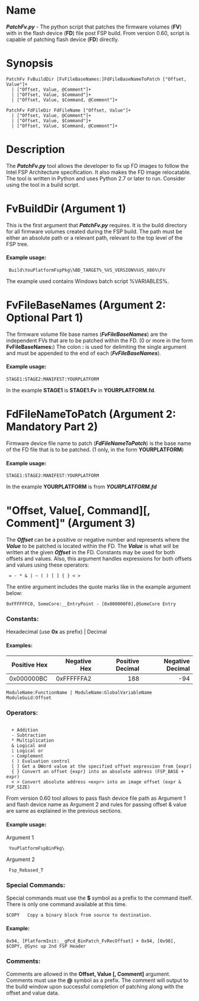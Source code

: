 # Name
**_PatchFv.py_** - The python script that patches the firmware volumes (**FV**)
with in the flash device (**FD**) file post FSP build.
From version 0.60, script is capable of patching flash device (**FD**) directly.

# Synopsis

```
PatchFv FvBuildDir [FvFileBaseNames:]FdFileBaseNameToPatch ["Offset, Value"]+
  | ["Offset, Value, @Comment"]+
  | ["Offset, Value, $Command"]+
  | ["Offset, Value, $Command, @Comment"]+
```
```
PatchFv FdFileDir FdFileName ["Offset, Value"]+
  | ["Offset, Value, @Comment"]+
  | ["Offset, Value, $Command"]+
  | ["Offset, Value, $Command, @Comment"]+
```

# Description
The **_PatchFv.py_** tool allows the developer to fix up FD images to follow the
Intel FSP Architecture specification.  It also makes the FD image relocatable.
The tool is written in Python and uses Python 2.7 or later to run.
Consider using the tool in a build script.

# FvBuildDir (Argument 1)
This is the first argument that **_PatchFv.py_** requires.  It is the build
directory for all firmware volumes created during the FSP build. The path must
be either an absolute path or a relevant path, relevant to the top level of the
FSP tree.

#### Example usage:
```
 Build\YouPlatformFspPkg\%BD_TARGET%_%VS_VERSION%%VS_X86%\FV
```

The example used contains Windows batch script %VARIABLES%.

# FvFileBaseNames (Argument 2: Optional Part 1)
The firmware volume file base names (**_FvFileBaseNames_**) are the independent
FVs that are to be patched within the FD. (0 or more in the form
**FvFileBaseNames:**) The colon **:** is used for delimiting the single
argument and must be appended to the end of each (**_FvFileBaseNames_**).

#### Example usage:
```
STAGE1:STAGE2:MANIFEST:YOURPLATFORM
```

In the example **STAGE1** is **STAGE1.Fv** in **YOURPLATFORM.fd**.

# FdFileNameToPatch (Argument 2: Mandatory Part 2)

Firmware device file name to patch (**_FdFileNameToPatch_**) is the base name of
the FD file that is to be patched. (1 only, in the form **YOURPLATFORM**)

#### Example usage:
```
STAGE1:STAGE2:MANIFEST:YOURPLATFORM
```

In the example **YOURPLATFORM** is from **_YOURPLATFORM.fd_**

# "Offset, Value[, Command][, Comment]" (Argument 3)
The **_Offset_** can be a positive or negative number and represents where the
**_Value_** to be patched is located within the FD. The **_Value_** is what
will be written at the given **_Offset_** in the FD. Constants may be used for
both offsets and values.  Also, this argument handles expressions for both
offsets and values using these operators:

```
 = - * & | ~ ( ) [ ] { } < >
```

The entire argument includes the quote marks like in the example argument below:

```
0xFFFFFFC0, SomeCore:__EntryPoint - [0x000000F0],@SomeCore Entry
```

### Constants:
 Hexadecimal (use **0x** as prefix) | Decimal

#### Examples:

| **Positive Hex** | **Negative Hex** | **Positive Decimal** | **Negative Decimal** |
| ---------------: | ---------------: | -------------------: | -------------------: |
| 0x000000BC       | 0xFFFFFFA2       | 188                  | -94                  |

```
ModuleName:FunctionName | ModuleName:GlobalVariableName
ModuleGuid:Offset
```

### Operators:

```

  + Addition
  - Subtraction
  * Multiplication
  & Logical and
  | Logical or
  ~ Complement
  ( ) Evaluation control
  [ ] Get a DWord value at the specified offset expression from [expr]
  { } Convert an offset {expr} into an absolute address (FSP_BASE + expr)
  < > Convert absolute address <expr> into an image offset (expr & FSP_SIZE)

```
From version 0.60 tool allows to pass flash device file path as Argument 1 and
flash device name as Argument 2 and rules for passing offset & value are same
as explained in the previous sections.

#### Example usage:
Argument 1
```
 YouPlatformFspBinPkg\
```
Argument 2
```
 Fsp_Rebased_T
```

### Special Commands:
Special commands must use the **$** symbol as a prefix to the command itself.
There is only one command available at this time.

```
$COPY   Copy a binary block from source to destination.
```

#### Example:

```
0x94, [PlatformInit:__gPcd_BinPatch_FvRecOffset] + 0x94, [0x98], $COPY, @Sync up 2nd FSP Header
```

### Comments:
Comments are allowed in the **Offset, Value [, Comment]** argument. Comments
must use the **@** symbol as a prefix. The comment will output to the build
window upon successful completion of patching along with the offset and value data.
